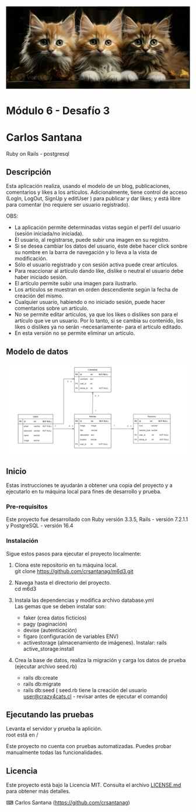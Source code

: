 ![Banner](banner.jpg)  

# Módulo 6 - Desafío 3
# Carlos Santana

Ruby on Rails - postgresql

## Descripción

Esta aplicación realiza, usando el modelo de un blog, publicaciones, comentarios  y likes a los artículos. Adicionalmente, tiene control de acceso (LogIn, LogOut, SignUp y editUser ) para publicar y dar likes; y está libre para comentar (no requiere ser usuario registrado).  
  
OBS:  
   - La aplicación permite determinadas vistas según el perfil del usuario (sesión iniciada/no iniciada).  
   - El usuario, al registrarse, puede subir una imagen en su registro.  
   - Si se desea cambiar los datos del usuario, éste debe hacer click sonbre su nombre en la barra de navegación y lo lleva a la vista de modificación.  
   - Sólo el usuario registrado y con sesión activa puede crear artículos.  
   - Para reaccionar al artículo dando like, dislike o neutral el usuario debe haber iniciado sesión.  
   - El artículo permite subir una imagen para ilustrarlo.  
   - Los artículos se muestran en orden descendiente según la fecha de creación del mismo.  
   - Cualquier usuario, habiendo o no iniciado sesión, puede hacer comentarios sobre un artículo.  
   - No se permite editar artículos, ya que los likes o dislikes son para el artículo que ve un usuario. Por lo tanto, si se cambia su contenido, los likes o dislikes ya no serán -necesariamente- para el articulo editado.  
   - En esta versión no se permite eliminar un artículo.  

## Modelo de datos  
  
![Modelo](modelo.jpg)
  
## Inicio
  
Estas instrucciones te ayudarán a obtener una copia del proyecto y a ejecutarlo en tu máquina local para fines de desarrollo y prueba.

### Pre-requisitos
  
Este proyecto fue desarrollado con Ruby versión 3.3.5, Rails - versión 7.2.1.1 y PostgreSQL - versión 16.4

### Instalación
  
Sigue estos pasos para ejecutar el proyecto localmente:
  
1. Clona este repositorio en tu máquina local.  
git clone https://github.com/crsantanag/m6d3.git  
  
2. Navega hasta el directorio del proyecto.  
cd m6d3  
  
3. Instala las dependencias y modifica archivo database.yml  
Las gemas que se deben instalar son:  
   - faker (crea datos ficticios)  
   - pagy  (paginación)   
   - devise (autenticación)
   - figaro (configuración de variables ENV)  
   - activestorage (almacenamiento de imágenes). Instalar: rails active_storage:install  
  
4. Crea la base de datos, realiza la migración y carga los datos de prueba (ejecutar archivo seed.rb)  
    - rails db:create  
    - rails db:migrate  
    - rails db:seed ( seed.rb tiene la creación del usuario user@crazy4cats.cl - revisar antes de ejecutar el comando)  
  
## Ejecutando las pruebas
Levanta el servidor y prueba la aplición.  
root está en /  
  
Este proyecto no cuenta con pruebas automatizadas. Puedes probar manualmente todas las funcionalidades.  
  
## Licencia  
  
Este proyecto está bajo la Licencia MIT. Consulta el archivo [LICENSE.md](LICENSE.md) para obtener más detalles.  
  
⌨ ️Carlos Santana (https://github.com/crsantanag)


